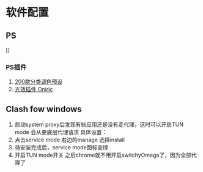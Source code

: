 # 软件配置

## PS 

[]

### PS插件

1. [200款分类调色预设](https://mp.weixin.qq.com/s?__biz=MzU5MjE1NTY4Nw==&mid=2247518260&idx=1&sn=ffd335f0afd33acb9b4ef2289fd4dd5c&chksm=fe26cd7cc951446a99ada0591f2842c42031b62fd2309daa2e1c806b7833f09b16915f7f7cf6&scene=178&cur_album_id=2085936057845415939#rd)
2. [光效插件 Oniric](https://mp.weixin.qq.com/s?__biz=MzU5MjE1NTY4Nw==&mid=2247524519&idx=1&sn=079774d9a7f4c2cc8a0689d71111f1a7&chksm=fe2625efc951acf96541f732ddafd18c8f8473769239c527334aae76a32ed074607626541338&scene=178&cur_album_id=2085936057845415939#rd)

## Clash fow windows

1. 启动system proxy后发现有些应用还是没有走代理，这时可以开启TUN mode 会从更底层代理请求
具体设置： 
  1. 点击service mode 右边的manage 选择install
  2. 待安装完成后，service mode图标变绿
  3. 开启TUN mode开关
之后chrome就不用开启switchyOmega了，因为全部代理了